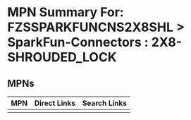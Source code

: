 



# MPN Summary For: FZSSPARKFUNCNS2X8SHL > SparkFun-Connectors : 2X8-SHROUDED_LOCK

## MPNs
  

|MPN|Direct Links|Search Links|
| :--- | :--- | :--- |
||||
